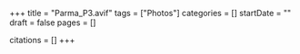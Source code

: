 +++
title = "Parma_P3.avif"
tags = ["Photos"]
categories = []
startDate = ""
draft = false
pages = []

citations = []
+++
